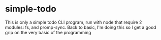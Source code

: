 # simple-todo
This is only a simple todo CLI program, run with node that require 2 modules: fs, and promp-sync. Back to basic, I'm doing this so I get a good grip on the very basic of the programming
